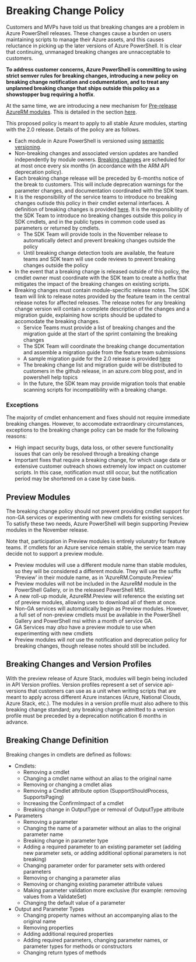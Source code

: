 # Breaking Change Policy

Customers and MVPs have told us that breaking changes are a problem in Azure PowerShell releases.  These changes cause a burden on users maintaining scripts to manage their Azure assets, and this causes reluctance in picking up the later versions of Azure PowerShell. It is clear that continuing, unmanaged breaking changes are unnacceptable to customers. 

**To address customer concerns, Azure PowerShell is committing to using strict semver rules for breaking changes, introducing a new policy on breaking change notification and codumentation, and to treat any unplanned breaking change that ships outside this policy as a showstopper bug requiring a hotfix**.

At the same time, we are introducing a new mechanism for [Pre-release AzureRM modules](#preview-modules).  This is detailed in the section [here](#preview-modules).

This proposed policy is meant to apply to all stable Azure modules, starting with the 2.0 release. Details of the policy are as follows.
- Each module in Azure PowerShell is versioned using [semantic versioning](http://semver.org).
- Non-breaking changes and associated version updates are handled independently by module owners.  [Breaking changes](#breaking-change-definition) are scheduled for at most once every six months (in accordance with the ARM API deprecation policy).
- Each breaking change release will be preceded by 6-months notice of the break to customers.  This will include deprecation warnings for the parameter changes, and documentation coordinated with the SDK team.
- It is the responsibility of the service teams to introduce no breaking changes outisde this policy in their cmdlet external interfaces.  A definition of breaking changes is provided [here](#breaking-change-definition).  It is the responsibility of the SDK Team to introduce no breaking changes outside this policy in SDK cmdlets, and in the public types in common code used as parameters or returned by cmdlets.
  - The SDK Team will provide tools in the November release to automatically detect and prevent breaking changes outside the policy
  - Until breaking change detection tools are available, the feature teams and SDK team will use code reviews to prevent breaking changes outside the policy
- In the event that a breaking change is released outside of this policy, the cmdlet owner must coordinate with the SDK team to create a hotfix that mitigates the impact of the breaking changes on existing scripts.
- Breaking changes must contain module-specific release notes.  The SDK team will link to release notes provided by the feature team in the central release notes for affected releases. The release notes for any breaking change version will contain a complete description of the changes and a migration guide, explaining how scripts should be updated to accomodate the breaking changes.
  - Service Teams must provide a list of breaking changes and the migration guide at the start of the sprint containing the breaking changes
  - The SDK Team will coordinate the breaking change documentation and assemble a migration guide from the feature team submissions
  - A sample migration guide for the 2.0 release is provided [here](https://github.com/Azure/azure-powershell/blob/dev/documentation/release-notes/migration-guide.2.0.0.md)
  - The breaking change list and migration guide will be distributed to customers in the github release, in an azure.com blog post, and in powershell help topics
  - In the future, the SDK team may provide migration tools that enable scanning scripts for incompatibility with a breaking change.

### Exceptions
The majority of cmdlet enhancement and fixes should not require immediate breaking changes.  However, to accomodate extraordinary circumstances, exceptions to the breaking change policy can be made for the following reasons:
- High impact security bugs, data loss, or other severe functionality issues that can only be resolved through a breaking change
- Important fixes that require a breaking change, for which usage data or extensive customer outreach shows extremely low impact on customer scripts.  In this case, notification must still occur, but the notification period may be shortened on a case by case basis.

##  Preview Modules

The breaking change policy should not prevent providing cmdlet support for non-GA services or experimenting with new cmdlets for existing services.  To satisfy these two needs, Azure PowerShell will begin supporting Preview modules in the November release.

Note that, participation in Preview modules is entirely volunatry for feature teams.  If cmdlets for an Azure service remain stable, the service team may decide not to support a preview module.

- Preview modules will use a different module name than stable modules, so they will be considered a different module. They will use the suffix 'Preview' in their module name, as in 'AzureRM.Compute.Preview' 
- Preview modules will not be included in the AzureRM module in the PowerShell Gallery, or in the released PowerShell MSI.
- A new roll-up module, AzureRM.Preview will reference the existing set of preview modules, allowing uses to download all of them at once.
- Non-GA services will automatically begin as Preview modules. However, a full set of non-preview cmdlets must be available in the PowerShell Gallery and PowerShell msi within a month of service GA.
- GA Services may *also* have a preview module to use when experimenting with new cmdlets
- Preview modules will *not* use the notification and deprecation policy for breaking changes, though release notes should still be included.

## Breaking Changes and Version Profiles
With the preview release of Azure Stack, modules will begin being included in API Version profiles.  Version profiles represent a set of service api-versions that customers can use as a unit when writing scripts that are meant to apply across different Azure instances (Azure, National Clouds, Azure Stack, etc.).  The modules in a version profile must also adhere to this breaking change standard; any breaking change admitted to a version profile must be preceded by a deprecation notification 6 months in advance.

## Breaking Change Definition

Breaking changes in cmdlets are defined as follows:

  - Cmdlets: 
    - Removing a cmdlet
    - Changing a cmdlet name without an alias to the original name
    - Removing or changing a cmdlet alias
    - Removing a Cmdlet attribute option (SupportShouldProcess, SupportsPaging)
    - Increasing the ConfirmImpact of a cmdlet
    - Breaking change in OutputType or removal of OutputType attribute
  - Parameters
    - Removing a parameter
    - Changing the name of a parameter without an alias to the original parameter name
    - Breaking change in parameter type
    - Adding a required parameter to an existing parameter set (adding new parameter sets, or adding additional optional parameters is not breaking)
    - Changing parameter order for parameter sets with ordered parameters
    - Removing or changing a parameter alias
    - Removing or changing existing parameter attribute values
    - Making parameter validation more exclusive (for example: removing values from a ValidateSet)
    - Changing the default value of a parameter
  - Output and Parameter Types
    - Changing property names without an accompanying alias to the original name
    - Removing properties
    - Adding additional required properties
    - Adding required parameters, changing parameter names, or parameter types for methods or constructors
    - Changing return types of methods


